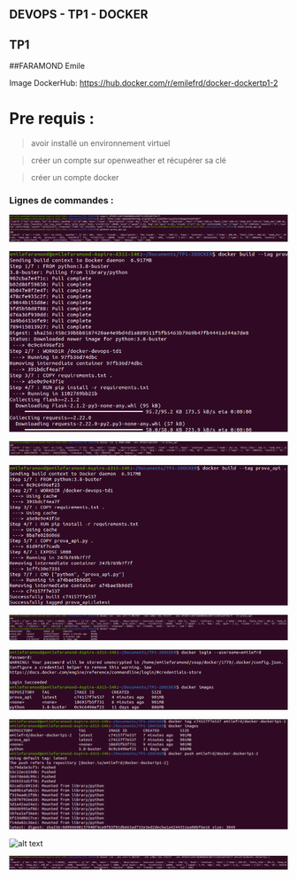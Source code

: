 
## DEVOPS - TP1 - DOCKER
## TP1
##FARAMOND Emile

Image DockerHub: 
https://hub.docker.com/r/emilefrd/docker-dockertp1-2



# Pre requis : 
> avoir installé un environnement virtuel

> créer un compte sur openweather et récupérer sa clé

> créer un compte docker

### Lignes de commandes : 

![alt text](screenshots/1.png)

![alt text](screenshots/2.png)

![alt text](screenshots/3.png)

![alt text](screenshots/4.png)

![alt text](screenshots/5.png)

![alt text](screenshots/6.png)

![alt text](screenshots/7.png)

![alt text](screenshots/8.png)

![alt text](screenshots/9.png)
